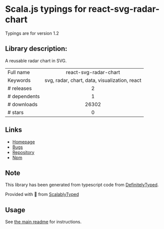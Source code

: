 
# Scala.js typings for react-svg-radar-chart

Typings are for version 1.2

## Library description:
A reusable radar chart in SVG.

|                    |                 |
| ------------------ | :-------------: |
| Full name          | react-svg-radar-chart |
| Keywords           | svg, radar, chart, data, visualization, react |
| # releases         | 2 |
| # dependents       | 1 |
| # downloads        | 26302 |
| # stars            | 0 |

## Links
- [Homepage](https://github.com/Spyna/react-svg-radar-chart/#readme)
- [Bugs](https://github.com/Spyna/react-svg-radar-chart/issues)
- [Repository](https://github.com/Spyna/react-svg-radar-chart)
- [Npm](https://www.npmjs.com/package/react-svg-radar-chart)
    


## Note
This library has been generated from typescript code from [DefinitelyTyped](https://definitelytyped.org).

Provided with :purple_heart: from [ScalablyTyped](https://github.com/oyvindberg/ScalablyTyped)

## Usage
See [the main readme](../../readme.md) for instructions.


